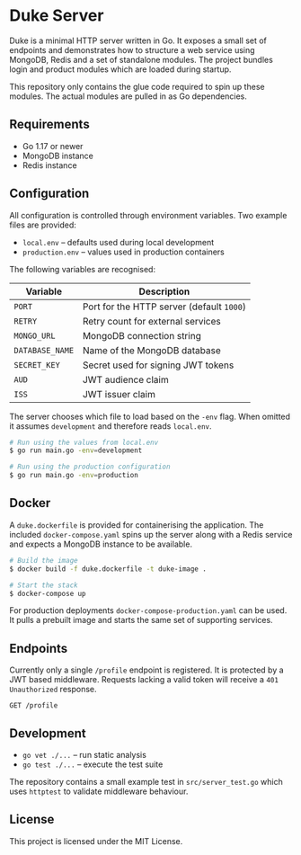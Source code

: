# Duke Server

Duke is a minimal HTTP server written in Go.  It exposes a small set of endpoints
and demonstrates how to structure a web service using MongoDB, Redis and a set of
standalone modules.  The project bundles login and product modules which are
loaded during startup.

This repository only contains the glue code required to spin up these modules.
The actual modules are pulled in as Go dependencies.

## Requirements

- Go 1.17 or newer
- MongoDB instance
- Redis instance

## Configuration

All configuration is controlled through environment variables.  Two example files
are provided:

- `local.env` – defaults used during local development
- `production.env` – values used in production containers

The following variables are recognised:

| Variable       | Description                                         |
| -------------- | --------------------------------------------------- |
| `PORT`         | Port for the HTTP server (default `1000`)           |
| `RETRY`        | Retry count for external services                   |
| `MONGO_URL`    | MongoDB connection string                           |
| `DATABASE_NAME`| Name of the MongoDB database                        |
| `SECRET_KEY`   | Secret used for signing JWT tokens                  |
| `AUD`          | JWT audience claim                                  |
| `ISS`          | JWT issuer claim                                    |

The server chooses which file to load based on the `-env` flag.  When omitted it
assumes `development` and therefore reads `local.env`.

```bash
# Run using the values from local.env
$ go run main.go -env=development
```

```bash
# Run using the production configuration
$ go run main.go -env=production
```

## Docker

A `duke.dockerfile` is provided for containerising the application.  The
included `docker-compose.yaml` spins up the server along with a Redis service and
expects a MongoDB instance to be available.

```bash
# Build the image
$ docker build -f duke.dockerfile -t duke-image .

# Start the stack
$ docker-compose up
```

For production deployments `docker-compose-production.yaml` can be used.  It
pulls a prebuilt image and starts the same set of supporting services.

## Endpoints

Currently only a single `/profile` endpoint is registered.  It is protected by a
JWT based middleware.  Requests lacking a valid token will receive a
`401 Unauthorized` response.

```
GET /profile
```

## Development

- `go vet ./...` – run static analysis
- `go test ./...` – execute the test suite

The repository contains a small example test in `src/server_test.go` which uses
`httptest` to validate middleware behaviour.

## License

This project is licensed under the MIT License.
